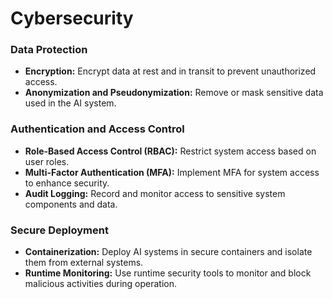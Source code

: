 # Cybersecurity

### **Data Protection**

- **Encryption:** Encrypt data at rest and in transit to prevent unauthorized access.
- **Anonymization and Pseudonymization:** Remove or mask sensitive data used in the AI system.

### **Authentication and Access Control**

- **Role-Based Access Control (RBAC):** Restrict system access based on user roles.
- **Multi-Factor Authentication (MFA):** Implement MFA for system access to enhance security.
- **Audit Logging:** Record and monitor access to sensitive system components and data.

### **Secure Deployment**

- **Containerization:** Deploy AI systems in secure containers and isolate them from external systems.
- **Runtime Monitoring:** Use runtime security tools to monitor and block malicious activities during operation.